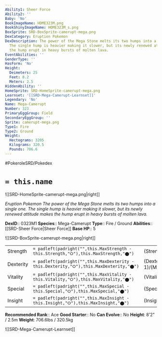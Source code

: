 ```yaml
---
Ability1: Sheer Force
Ability2: ''
Baby: 'No'
BookImageName: HOME323M.png
BookShinyImageName: HOME323M_s.png
BoxSprite: SRD-BoxSprite-camerupt-mega.png
DexCategory: Eruption Pokemon
DexDescription: The power of the Mega Stone melts its two humps into a single one.
  The single hump is heavier making it slower, but its newly renewed attitude makes
  the hump erupt in heavy bursts of molten lava.
EventAbilities: ''
GenderType: ''
HasForm: 'No'
Height:
  Deimeters: 25
  Feet: 8.2
  Meters: 2.5
HiddenAbility: ''
HomeSprite: SRD-HomeSprite-camerupt-mega.png
Learnset: '[[SRD-Mega-Camerupt-Learnset]]'
Legendary: 'No'
Name: Mega-Camerupt
Number: 323
PrimaryEggGroup: Field
SecondaryEggGroup: ''
Sprite: camerupt-mega.png
Type1: Fire
Type2: Ground
Weight:
  Hectograms: 3205
  Kilograms: 320.5
  Pounds: 706.6
---
```


#PokeroleSRD/Pokedex

# `= this.name`

![[SRD-HomeSprite-camerupt-mega.png|right]]

*Eruption Pokemon*
*The power of the Mega Stone melts its two humps into a single one. The single hump is heavier making it slower, but its newly renewed attitude makes the hump erupt in heavy bursts of molten lava.*

**DexID**:: 0323M1
**Species**:: Mega-Camerupt
**Type**:: Fire / Ground
**Abilities**:: [[SRD-Sheer Force|Sheer Force]]
**Base HP**:: 5

![[SRD-BoxSprite-camerupt-mega.png|right]]

|           |                                                                                        |                                          |
| --------- | -------------------------------------------------------------------------------------- | ---------------------------------------- |
| Strength  | `= padleft(padright("",this.MaxStrength - this.Strength,"⭘"),this.MaxStrength,"⬤")`    | (Strength::3)/(MaxStrength::7)   |
| Dexterity | `= padleft(padright("",this.MaxDexterity - this.Dexterity,"⭘"),this.MaxDexterity,"⬤")` | (Dexterity:: 1)/(MaxDexterity::2) |
| Vitality  | `= padleft(padright("",this.MaxVitality - this.Vitality,"⭘"),this.MaxVitality,"⬤")`    | (Vitality::3)/(MaxVitality::6)   |
| Special   | `= padleft(padright("",this.MaxSpecial - this.Special,"⭘"),this.MaxSpecial,"⬤")`       | (Special::4)/(MaxSpecial::8)     |
| Insight   | `= padleft(padright("",this.MaxInsight - this.Insight,"⭘"),this.MaxInsight,"⬤")`       | (Insight::3)/(MaxInsight::6)     |

**Recommended Rank**:: Ace
**Good Starter**:: No
**Can Evolve**:: No
**Height**: 8'2" / 2.5m
**Weight**: 706.6lbs / 320.5kg

![[SRD-Mega-Camerupt-Learnset]]